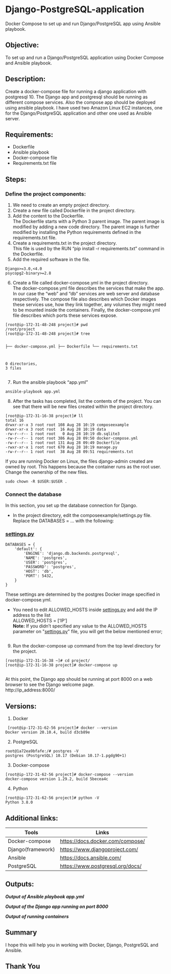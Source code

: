 # Django-PostgreSQL-application
Docker Compose to set up and run Django/PostgreSQL app using Ansible playbook.

<h2 class="code-line" data-line-start=1 data-line-end=2 ><a id="Objective_1"></a>Objective:</h2>
<p class="has-line-data" data-line-start="3" data-line-end="4">To set up and run a Django/PostgreSQL application using Docker Compose and Ansible playbook.</p>
<h2 class="code-line" data-line-start=5 data-line-end=6 ><a id="Description_5"></a>Description:</h2>
<p class="has-line-data" data-line-start="7" data-line-end="8">Create a docker-compose file for running a django application with postgresql 10. The Django app and postgresql should be running as different compose services. Also the compose app should be deployed using ansible playbook. I have used two Amazon Linux EC2 instances, one for the Django/PostgreSQL application and other one used as Ansible server.</p>
<h2 class="code-line" data-line-start=9 data-line-end=10 ><a id="Requirements_9"></a>Requirements:</h2>
<ul>
<li class="has-line-data" data-line-start="11" data-line-end="12">Dockerfile</li>
<li class="has-line-data" data-line-start="12" data-line-end="13">Ansible playbook</li>
<li class="has-line-data" data-line-start="13" data-line-end="14">Docker-compose file</li>
<li class="has-line-data" data-line-start="14" data-line-end="16">Requirements.txt file</li>
</ul>
<h2 class="code-line" data-line-start=16 data-line-end=17 ><a id="Steps_16"></a>Steps:</h2>
<h3 class="code-line" data-line-start=17 data-line-end=18 ><a id="Define_the_project_components_17"></a>Define the project components:</h3>
<ol>
<li class="has-line-data" data-line-start="18" data-line-end="19">We need to create an empty project directory.</li>
<li class="has-line-data" data-line-start="19" data-line-end="20">Create a new file called Dockerfile in the project directory.</li>
<li class="has-line-data" data-line-start="20" data-line-end="22">Add the content to the Dockerfile.<br>
The Dockerfile starts with a Python 3 parent image. The parent image is modified by adding a new code directory. The parent image is further modified by installing the Python requirements defined in the requirements.txt file.</li>
<li class="has-line-data" data-line-start="22" data-line-end="24">Create a requirements.txt in the project directory.<br>
This file is used by the RUN “pip install -r requirements.txt” command in the Dockerfile.</li>
<li class="has-line-data" data-line-start="24" data-line-end="25">Add the required software in the file.</li>
</ol>
<pre><code class="has-line-data" data-line-start="26" data-line-end="29" class="language-sh">Django&gt;=<span class="hljs-number">3.0</span>,&lt;<span class="hljs-number">4.0</span>
psycopg2-binary&gt;=<span class="hljs-number">2.8</span>
</code></pre>
<ol start="6">
<li class="has-line-data" data-line-start="29" data-line-end="32">Create a file called docker-compose.yml in the project directory.<br>
The docker-compose.yml file describes the services that make the app. In our case the “web” and “db” services are web server and database respectively. The compose file also describes which Docker images these services use, how they link together, any volumes they might need to be mounted inside the containers. Finally, the docker-compose.yml file describes which ports these services expose.</li>
</ol>
<pre><code class="has-line-data" data-line-start="33" data-line-end="43" class="language-sh">[root@ip-<span class="hljs-number">172</span>-<span class="hljs-number">31</span>-<span class="hljs-number">48</span>-<span class="hljs-number">248</span> project]<span class="hljs-comment"># pwd</span>
/root/project
[root@ip-<span class="hljs-number">172</span>-<span class="hljs-number">31</span>-<span class="hljs-number">48</span>-<span class="hljs-number">248</span> project]<span class="hljs-comment"># tree</span>

├── docker-compose.yml
├── Dockerfile
└── requirements.txt

<span class="hljs-number">0</span> directories, <span class="hljs-number">3</span> files
</code></pre>
<ol start="7">
<li class="has-line-data" data-line-start="44" data-line-end="45">Run the ansible playbook “app.yml”</li>
</ol>
<pre><code class="has-line-data" data-line-start="46" data-line-end="48" class="language-sh">ansible-playbook app.yml
</code></pre>
<ol start="8">
<li class="has-line-data" data-line-start="48" data-line-end="49">After the tasks has completed, list the contents of the project. You can see that there will be new files created within the project directory.</li>
</ol>
<pre><code class="has-line-data" data-line-start="50" data-line-end="60" class="language-sh">[root@ip-<span class="hljs-number">172</span>-<span class="hljs-number">31</span>-<span class="hljs-number">16</span>-<span class="hljs-number">38</span> project]<span class="hljs-comment"># ll</span>
total <span class="hljs-number">16</span>
drwxr-xr-x <span class="hljs-number">3</span> root root <span class="hljs-number">108</span> Aug <span class="hljs-number">28</span> <span class="hljs-number">10</span>:<span class="hljs-number">19</span> composeexample
drwxr-xr-x <span class="hljs-number">3</span> root root  <span class="hljs-number">16</span> Aug <span class="hljs-number">28</span> <span class="hljs-number">10</span>:<span class="hljs-number">19</span> data
-rw-r--r-- <span class="hljs-number">1</span> root root   <span class="hljs-number">0</span> Aug <span class="hljs-number">28</span> <span class="hljs-number">10</span>:<span class="hljs-number">19</span> db.sqlite3
-rw-r--r-- <span class="hljs-number">1</span> root root <span class="hljs-number">386</span> Aug <span class="hljs-number">28</span> <span class="hljs-number">09</span>:<span class="hljs-number">50</span> docker-compose.yml
-rw-r--r-- <span class="hljs-number">1</span> root root <span class="hljs-number">131</span> Aug <span class="hljs-number">28</span> <span class="hljs-number">09</span>:<span class="hljs-number">49</span> Dockerfile
-rwxr-xr-x <span class="hljs-number">1</span> root root <span class="hljs-number">670</span> Aug <span class="hljs-number">28</span> <span class="hljs-number">10</span>:<span class="hljs-number">19</span> manage.py
-rw-r--r-- <span class="hljs-number">1</span> root root  <span class="hljs-number">38</span> Aug <span class="hljs-number">28</span> <span class="hljs-number">09</span>:<span class="hljs-number">51</span> requirements.txt
</code></pre>
<p class="has-line-data" data-line-start="60" data-line-end="61">If you are running Docker on Linux, the files django-admin created are owned by root. This happens because the container runs as the root user. Change the ownership of the new files.</p>
<pre><code class="has-line-data" data-line-start="62" data-line-end="64" class="language-sh">sudo chown -R <span class="hljs-variable">$USER</span>:<span class="hljs-variable">$USER</span> .
</code></pre>
<h3 class="code-line" data-line-start=64 data-line-end=65 ><a id="Connect_the_database_64"></a>Connect the database</h3>
<p class="has-line-data" data-line-start="66" data-line-end="67">In this section, you set up the database connection for Django.</p>
<ul>
<li class="has-line-data" data-line-start="67" data-line-end="70">In the project directory, edit the composeexample/settings.py file.<br>
Replace the DATABASES = … with the following:</li>
</ul>
<h3 class="code-line" data-line-start=70 data-line-end=71 ><a id="settingspy_70"></a><a href="http://settings.py">settings.py</a></h3>
<pre><code class="has-line-data" data-line-start="73" data-line-end="84" class="language-sh">DATABASES = {
    <span class="hljs-string">'default'</span>: {
        <span class="hljs-string">'ENGINE'</span>: <span class="hljs-string">'django.db.backends.postgresql'</span>,
        <span class="hljs-string">'NAME'</span>: <span class="hljs-string">'postgres'</span>,
        <span class="hljs-string">'USER'</span>: <span class="hljs-string">'postgres'</span>,
        <span class="hljs-string">'PASSWORD'</span>: <span class="hljs-string">'postgres'</span>,
        <span class="hljs-string">'HOST'</span>: <span class="hljs-string">'db'</span>,
        <span class="hljs-string">'PORT'</span>: <span class="hljs-number">5432</span>,
    }
}
</code></pre>
<p class="has-line-data" data-line-start="84" data-line-end="85">These settings are determined by the postgres Docker image specified in docker-compose.yml.</p>
<ul>
<li class="has-line-data" data-line-start="86" data-line-end="90">You need to edit ALLOWED_HOSTS inside <a href="http://settings.py">settings.py</a> and add the IP address to the list<br>
ALLOWED_HOSTS = [‘IP’]<br>
<strong>Note:</strong> If you didn’t specified any value to the ALLOWED_HOSTS parameter on &quot;<a href="http://settings.py">settings.py</a>&quot; file, you will get the below mentioned error;</li>
</ul>
<p class="has-line-data" data-line-start="90" data-line-end="91"><img src="screenshots/Error.png" alt=""></p>
<ol start="9">
<li class="has-line-data" data-line-start="92" data-line-end="93">Run the docker-compose up command from the top level directory for the project.</li>
</ol>
<pre><code class="has-line-data" data-line-start="94" data-line-end="97" class="language-sh">[root@ip-<span class="hljs-number">172</span>-<span class="hljs-number">31</span>-<span class="hljs-number">16</span>-<span class="hljs-number">38</span> ~]<span class="hljs-comment"># cd project/</span>
[root@ip-<span class="hljs-number">172</span>-<span class="hljs-number">31</span>-<span class="hljs-number">16</span>-<span class="hljs-number">38</span> project]<span class="hljs-comment"># docker-compose up</span>
</code></pre>
<p class="has-line-data" data-line-start="98" data-line-end="99"><img src="screenshots/docker-compose.png" alt=""></p>
<p class="has-line-data" data-line-start="100" data-line-end="102">At this point, the Django app should be running at port 8000 on a web browser to see the Django welcome page.<br>
http://ip_address:8000/</p>
<h2 class="code-line" data-line-start=103 data-line-end=104 ><a id="Versions_103"></a>Versions:</h2>
<ol>
<li class="has-line-data" data-line-start="104" data-line-end="105">Docker</li>
</ol>
<pre><code class="has-line-data" data-line-start="106" data-line-end="109" class="language-sh"> [root@ip-<span class="hljs-number">172</span>-<span class="hljs-number">31</span>-<span class="hljs-number">62</span>-<span class="hljs-number">56</span> project]<span class="hljs-comment"># docker --version</span>
Docker version <span class="hljs-number">20.10</span>.<span class="hljs-number">4</span>, build d3cb89e
</code></pre>
<ol start="2">
<li class="has-line-data" data-line-start="109" data-line-end="110">PostgreSQL</li>
</ol>
<pre><code class="has-line-data" data-line-start="111" data-line-end="114" class="language-sh">root@<span class="hljs-number">1</span>a72ea9bfafe:/<span class="hljs-comment"># postgres -V</span>
postgres (PostgreSQL) <span class="hljs-number">10.17</span> (Debian <span class="hljs-number">10.17</span>-<span class="hljs-number">1</span>.pgdg90+<span class="hljs-number">1</span>)
</code></pre>
<ol start="3">
<li class="has-line-data" data-line-start="114" data-line-end="115">Docker-compose</li>
</ol>
<pre><code class="has-line-data" data-line-start="116" data-line-end="119" class="language-sh">[root@ip-<span class="hljs-number">172</span>-<span class="hljs-number">31</span>-<span class="hljs-number">62</span>-<span class="hljs-number">56</span> project]<span class="hljs-comment"># docker-compose --version</span>
docker-compose version <span class="hljs-number">1.29</span>.<span class="hljs-number">2</span>, build <span class="hljs-number">5</span>becea4c
</code></pre>
<ol start="4">
<li class="has-line-data" data-line-start="119" data-line-end="120">Python</li>
</ol>
<pre><code class="has-line-data" data-line-start="121" data-line-end="124" class="language-sh">[root@ip-<span class="hljs-number">172</span>-<span class="hljs-number">31</span>-<span class="hljs-number">62</span>-<span class="hljs-number">56</span> project]<span class="hljs-comment"># python -V</span>
Python <span class="hljs-number">3.8</span>.<span class="hljs-number">0</span>
</code></pre>
<h2 class="code-line" data-line-start=125 data-line-end=126 ><a id="Additional_links_125"></a>Additional links:</h2>
<table class="table table-striped table-bordered">
<thead>
<tr>
<th>Tools</th>
<th>Links</th>
</tr>
</thead>
<tbody>
<tr>
<td>Docker-compose</td>
<td><a href="https://docs.docker.com/compose/">https://docs.docker.com/compose/</a></td>
</tr>
<tr>
<td>Django(framework)</td>
<td><a href="https://www.djangoproject.com/">https://www.djangoproject.com/</a></td>
</tr>
<tr>
<td>Ansible</td>
<td><a href="https://docs.ansible.com/">https://docs.ansible.com/</a></td>
</tr>
<tr>
<td>PostgreSQL</td>
<td><a href="https://www.postgresql.org/docs/">https://www.postgresql.org/docs/</a></td>
</tr>
</tbody>
</table>
<h2 class="code-line" data-line-start=135 data-line-end=136 ><a id="Outputs_135"></a>Outputs:</h2>
<p class="has-line-data" data-line-start="137" data-line-end="139"><strong><em>Output of Ansible playbook app.yml</em></strong><br>
<img src="screenshots/backend.png" alt=""></p>
<p class="has-line-data" data-line-start="140" data-line-end="142"><strong><em>Output of the Django app running on port 8000</em></strong><br>
<img src="screenshots/frontend.png" alt=""></p>
<p class="has-line-data" data-line-start="143" data-line-end="145"><strong><em>Output of running containers</em></strong><br>
<img src="screenshots/Containers.png" alt=""></p>
<h2 class="code-line" data-line-start=146 data-line-end=147 ><a id="Summary_146"></a>Summary</h2>
<p class="has-line-data" data-line-start="147" data-line-end="148">I hope this will help you in working with Docker, Django, PostgreSQL and Ansible.</p>
<h2 class="code-line" data-line-start=149 data-line-end=150 ><a id="Thank_You_149"></a><strong>Thank You</strong></h2>
